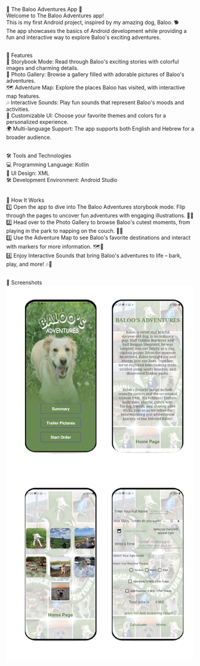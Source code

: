 🐾 The Baloo Adventures App 🐶<br>
Welcome to The Baloo Adventures app!<br>
This is my first Android project, inspired by my amazing dog, Baloo. 🐕<br>
The app showcases the basics of Android development while providing a fun and interactive way to explore Baloo's exciting adventures.<br><br>

🌟 Features<br>
📖 Storybook Mode: Read through Baloo's exciting stories with colorful images and charming details.<br>
📸 Photo Gallery: Browse a gallery filled with adorable pictures of Baloo's adventures.<br>
🗺️ Adventure Map: Explore the places Baloo has visited, with interactive map features.<br>
🎶 Interactive Sounds: Play fun sounds that represent Baloo's moods and activities.<br>
🎨 Customizable UI: Choose your favorite themes and colors for a personalized experience.<br>
🌍 Multi-language Support: The app supports both English and Hebrew for a broader audience.<br><br>

🛠 Tools and Technologies<br>
💻 Programming Language: Kotlin<br>
🎨 UI Design: XML<br>
🛠️ Development Environment: Android Studio<br><br>

🐾 How It Works<br>
1️⃣ Open the app to dive into The Baloo Adventures storybook mode. Flip through the pages to uncover fun adventures with engaging illustrations. 📖✨<br>
2️⃣ Head over to the Photo Gallery to browse Baloo's cutest moments, from playing in the park to napping on the couch. 📸🐶<br>
3️⃣ Use the Adventure Map to see Baloo's favorite destinations and interact with markers for more information. 🗺️🌟<br>
4️⃣ Enjoy Interactive Sounds that bring Baloo's adventures to life – bark, play, and more! 🎶🐾<br><br>

📸 Screenshots<br>
![Baloo Adventure](imagebaloo/firstpic.png)<br>
![Baloo Adventure](imagebaloo/secoundpic.png)<br>
